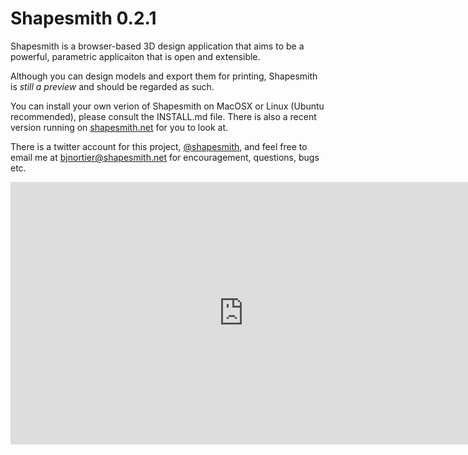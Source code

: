 Shapesmith 0.2.1
================

Shapesmith is a browser-based 3D design application that aims to be a powerful, parametric applicaiton that is open and extensible.

Although you can design models and export them for printing, Shapesmith is *still a preview* and should be regarded as such.

You can install your own verion of Shapesmith on MacOSX or Linux (Ubuntu recommended), please consult the INSTALL.md file. There is also a recent version running on [shapesmith.net](http://shapesmith.net) for you to look at.

There is a twitter account for this project, [@shapesmith](http://www.twitter.com/shapesmith), and feel free to email me at bjnortier@shapesmith.net for encouragement, questions, bugs etc.

<iframe src="http://player.vimeo.com/video/29986821" width="745" height="420" frameborder="0" webkitAllowFullScreen allowFullScreen></iframe>


